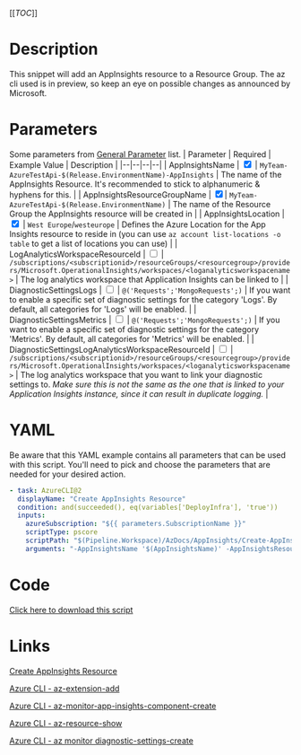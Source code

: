 [[_TOC_]]

# Description

This snippet will add an AppInsights resource to a Resource Group. The az cli used is in preview, so keep an eye on possible changes as announced by Microsoft.

# Parameters

Some parameters from [General Parameter](/Azure/AzDocs-v1/Scripts) list.
| Parameter | Required | Example Value | Description |
|--|--|--|--|
| AppInsightsName | <input type="checkbox" checked> | `MyTeam-AzureTestApi-$(Release.EnvironmentName)-AppInsights` | The name of the AppInsights Resource. It's recommended to stick to alphanumeric & hyphens for this. |
| AppInsightsResourceGroupName | <input type="checkbox" checked>| `MyTeam-AzureTestApi-$(Release.EnvironmentName)` | The name of the Resource Group the AppInsights resource will be created in |
| AppInsightsLocation | <input type="checkbox" checked> | `West Europe`/`westeurope` | Defines the Azure Location for the App Insights resource to reside in (you can use `az account list-locations -o table` to get a list of locations you can use) |
| LogAnalyticsWorkspaceResourceId | <input type="checkbox"> | `/subscriptions/<subscriptionid>/resourceGroups/<resourcegroup>/providers/Microsoft.OperationalInsights/workspaces/<loganalyticsworkspacename>` | The log analytics workspace that Application Insights can be linked to |
| DiagnosticSettingsLogs | <input type="checkbox"> | `@('Requests';'MongoRequests';)` | If you want to enable a specific set of diagnostic settings for the category 'Logs'. By default, all categories for 'Logs' will be enabled. |
| DiagnosticSettingsMetrics | <input type="checkbox"> | `@('Requests';'MongoRequests';)` | If you want to enable a specific set of diagnostic settings for the category 'Metrics'. By default, all categories for 'Metrics' will be enabled. |
| DiagnosticSettingsLogAnalyticsWorkspaceResourceId | <input type="checkbox"> | `/subscriptions/<subscriptionid>/resourceGroups/<resourcegroup>/providers/Microsoft.OperationalInsights/workspaces/<loganalyticsworkspacename>` | The log analytics workspace that you want to link your diagnostic settings to. _Make sure this is not the same as the one that is linked to your Application Insights instance, since it can result in duplicate logging._ |

# YAML

Be aware that this YAML example contains all parameters that can be used with this script. You'll need to pick and choose the parameters that are needed for your desired action.

```yaml
- task: AzureCLI@2
  displayName: "Create AppInsights Resource"
  condition: and(succeeded(), eq(variables['DeployInfra'], 'true'))
  inputs:
    azureSubscription: "${{ parameters.SubscriptionName }}"
    scriptType: pscore
    scriptPath: "$(Pipeline.Workspace)/AzDocs/AppInsights/Create-AppInsights-Resource.ps1"
    arguments: "-AppInsightsName '$(AppInsightsName)' -AppInsightsResourceGroupName '$(AppInsightsResourceGroupName)' -AppInsightsLocation '$(AppInsightsLocation)' -LogAnalyticsWorkspaceResourceId '$(LogAnalyticsWorkspaceResourceId)' -DiagnosticSettingsLogs $(DiagnosticSettingsLogs) -DiagnosticSettingsMetrics '$(DiagnosticSettingsMetrics)' -DiagnosticSettingsLogAnalyticsWorkspaceResourceId '$(DiagnosticSettingsLogAnalyticsWorkspaceResourceId)'
```

# Code

[Click here to download this script](../../../../../src/AppInsights/Create-AppInsights-Resource.ps1)

# Links

[Create AppInsights Resource](https://docs.microsoft.com/en-us/azure/azure-monitor/app/create-new-resource#create-an-application-insights-resource-1)

[Azure CLI - az-extension-add](https://docs.microsoft.com/en-us/cli/azure/extension?view=azure-cli-latest#az-extension-add)

[Azure CLI - az-monitor-app-insights-component-create](https://docs.microsoft.com/en-us/cli/azure/ext/application-insights/monitor/app-insights/component?view=azure-cli-latest#ext-application-insights-az-monitor-app-insights-component-create)

[Azure CLI - az-resource-show](https://docs.microsoft.com/en-us/cli/azure/resource?view=azure-cli-latest#az-resource-show)

[Azure CLI - az monitor diagnostic-settings-create](https://docs.microsoft.com/nl-nl/cli/azure/monitor/diagnostic-settings?view=azure-cli-latest#az_monitor_diagnostic_settings_create)
